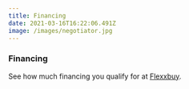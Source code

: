 ```yaml
---
title: Financing
date: 2021-03-16T16:22:06.491Z
image: /images/negotiator.jpg
---
```


### Financing

See how much financing you qualify for at [Flexxbuy](https://flexxbuy.com/mesa-overland/).
